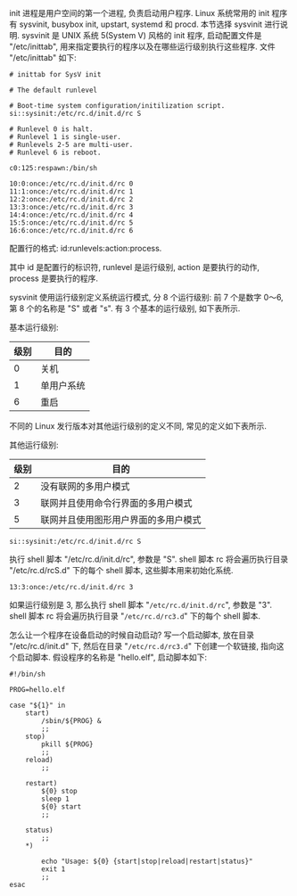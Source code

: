 
init 进程是用户空间的第一个进程, 负责启动用户程序. Linux 系统常用的 init 程序有 sysvinit, busybox init, upstart, systemd 和 procd. 本节选择 sysvinit 进行说明. sysvinit 是 UNIX 系统 5(System V) 风格的 init 程序, 启动配置文件是 "/etc/inittab", 用来指定要执行的程序以及在哪些运行级别执行这些程序. 文件 "/etc/inittab" 如下:

```
# inittab for SysV init

# The default runlevel

# Boot-time system configuration/initilization script.
si::sysinit:/etc/rc.d/init.d/rc S

# Runlevel 0 is halt.
# Runlevel 1 is single-user.
# Runlevels 2-5 are multi-user.
# Runlevel 6 is reboot.

c0:125:respawn:/bin/sh

10:0:once:/etc/rc.d/init.d/rc 0
11:1:once:/etc/rc.d/init.d/rc 1
12:2:once:/etc/rc.d/init.d/rc 2
13:3:once:/etc/rc.d/init.d/rc 3
14:4:once:/etc/rc.d/init.d/rc 4
15:5:once:/etc/rc.d/init.d/rc 5
16:6:once:/etc/rc.d/init.d/rc 6
```

配置行的格式: id:runlevels:action:process.

其中 id 是配置行的标识符, runlevel 是运行级别, action 是要执行的动作, process 是要执行的程序.

sysvinit 使用运行级别定义系统运行模式, 分 8 个运行级别: 前 7 个是数字 0～6, 第 8 个的名称是 "S" 或者 "s". 有 3 个基本的运行级别, 如下表所示.

基本运行级别:

级别 | 目的
---------|----------
 0 | 关机
 1 | 单用户系统
 6 | 重启

不同的 Linux 发行版本对其他运行级别的定义不同, 常见的定义如下表所示.

其他运行级别:

级别 | 目的
---------|----------
 2 | 没有联网的多用户模式
 3 | 联网并且使用命令行界面的多用户模式
 5 | 联网并且使用图形用户界面的多用户模式

```
si::sysinit:/etc/rc.d/init.d/rc S
```

执行 shell 脚本 "/etc/rc.d/init.d/rc", 参数是 "S". shell 脚本 rc 将会遍历执行目录 "/etc/rc.d/rcS.d" 下的每个 shell 脚本, 这些脚本用来初始化系统.

```
13:3:once:/etc/rc.d/init.d/rc 3
```

如果运行级别是 3, 那么执行 shell 脚本 "`/etc/rc.d/init.d/rc`", 参数是 "3". shell 脚本 rc 将会遍历执行目录 "`/etc/rc.d/rc3.d`" 下的每个 shell 脚本.

怎么让一个程序在设备启动的时候自动启动? 写一个启动脚本, 放在目录 "/etc/rc.d/init.d" 下, 然后在目录 "`/etc/rc.d/rc3.d`" 下创建一个软链接, 指向这个启动脚本. 假设程序的名称是 "hello.elf", 启动脚本如下:

```
#!/bin/sh

PROG=hello.elf

case "${1}" in
    start)
        /sbin/${PROG} &
        ;;
    stop)
        pkill ${PROG}
        ;;
    reload)
        ;;

    restart)
        ${0} stop
        sleep 1
        ${0} start
        ;;

    status)
        ;;
    *)

        echo "Usage: ${0} {start|stop|reload|restart|status}"
        exit 1
        ;;
esac
```
